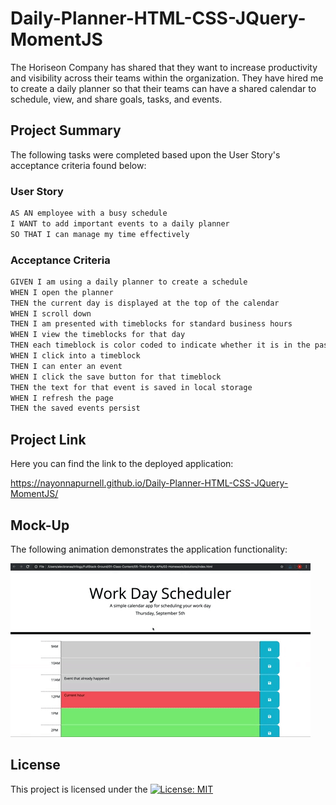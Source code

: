 # Daily-Planner-HTML-CSS-JQuery-MomentJS

The Horiseon Company has shared that they want to increase productivity and visibility across their teams within the organization.  They have hired me to create a daily planner so that their teams can have a shared calendar to schedule, view, and share goals, tasks, and events.

## Project Summary

The following tasks were completed based upon the User Story's acceptance criteria found below:


### User Story

```md
AS AN employee with a busy schedule
I WANT to add important events to a daily planner
SO THAT I can manage my time effectively
```

### Acceptance Criteria

```md
GIVEN I am using a daily planner to create a schedule
WHEN I open the planner
THEN the current day is displayed at the top of the calendar
WHEN I scroll down
THEN I am presented with timeblocks for standard business hours
WHEN I view the timeblocks for that day
THEN each timeblock is color coded to indicate whether it is in the past, present, or future
WHEN I click into a timeblock
THEN I can enter an event
WHEN I click the save button for that timeblock
THEN the text for that event is saved in local storage
WHEN I refresh the page
THEN the saved events persist
```

## Project Link
Here you can find the link to the deployed application:

https://nayonnapurnell.github.io/Daily-Planner-HTML-CSS-JQuery-MomentJS/


## Mock-Up
The following animation demonstrates the application functionality:

![A user clicks on slots on the color-coded calendar and edits the events.](assets/05-third-party-apis-homework-demo.gif)




## License

This project is licensed under the [![License: MIT](https://img.shields.io/badge/License-MIT-yellow.svg)](https://opensource.org/licenses/MIT)



